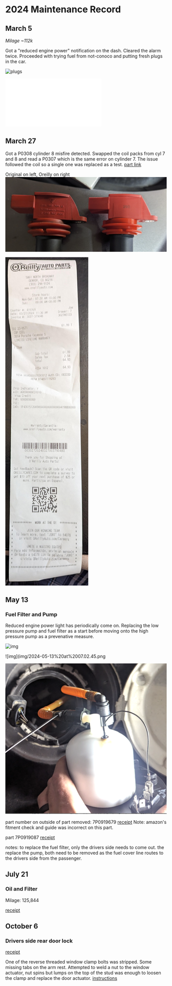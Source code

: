 # 2024 Maintenance Record

## March 5
*Milage ~112k*

Got a "reduced engine power" notification on the dash.  Cleared the alarm twice.  Proceeded with trying fuel from not-conoco and putting fresh plugs in the car.


![plugs](img/PXL_20231110_181658477.MP~2.jpg)

![receipt](receipts/porsche%20plugs%20Amazon.com%20-%20Order%20111-1248003-9741819.pdf)


## March 27

Got a P0308 cylinder 8 misfire detected.  Swapped the coil packs from cyl 7 and 8 and read a P0307 which is the same error on cylinder 7.  The issue followed the coil so a single one was replaced as a test. [part link](https://www.oreillyauto.com/detail/c/import-direct-ignition/import-direct-ignition-coil/odi0/230571/v/a/127001/automotive-suv-2014-porsche-cayenne?q=2014+porsche+cayenne+coil&pos=0)

Original on left, Oreilly on right
![coil](img/coil.png)


![receipt](receipts/coil20240327.jpg)

## May 13

### Fuel Filter and Pump
Reduced engine power light has periodically come on.  Replacing the low pressure pump and fuel filter as a start before moving onto the high pressure pump as a prevenative measure.

![img](img/2024-05-13%20at%2007.02.33.png)

![img](img/2024-05-13%20at%2007.02.45.png

![img](img/2024-05-13%20at%2007.03.08.png)

part number on outside of part removed: 7P0919679 [receipt](receipts/may_fuel_filter.pdf)  Note: amazon's fitment check and guide was incorrect on this part.  

part 7P0919087 [receipt](receipts/may_fuel_pump.pdf)

notes:
to replace the fuel filter, only the drivers side needs to come out.  the replace the pump, both need to be removed as the fuel cover line routes to the drivers side from the passenger.

## July 21

### Oil and Filter


Milage: 125,844

[receipt](receipts/jul_21_oil_filter.pdf) 


## October 6

### Drivers side rear door lock

[receipt](receipts/door-lock.pdf)

One of the reverse threaded window clamp bolts was stripped.  Some missing tabs on the arm rest.
Attempted to weld a nut to the window actuator, nut spins but lumps on the top of the stud was enough to loosen the clamp and replace the door actuator.
[instructions](https://youtu.be/CuMVAAB011Y?si=4Cf1pkIKc6YJtkb6)